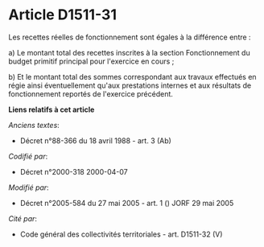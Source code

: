 # Article D1511-31

Les recettes réelles de fonctionnement sont égales à la différence entre :

a) Le montant total des recettes inscrites à la section Fonctionnement du budget primitif principal pour l'exercice en
cours ;

b) Et le montant total des sommes correspondant aux travaux effectués en régie ainsi éventuellement qu'aux prestations
internes et aux résultats de fonctionnement reportés de l'exercice précédent.

**Liens relatifs à cet article**

_Anciens textes_:

  - Décret n°88-366 du 18 avril 1988 - art. 3 (Ab)

_Codifié par_:

  - Décret n°2000-318 2000-04-07

_Modifié par_:

  - Décret n°2005-584 du 27 mai 2005 - art. 1 () JORF 29 mai 2005

_Cité par_:

  - Code général des collectivités territoriales - art. D1511-32 (V)
